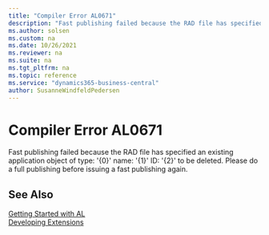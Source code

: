 ```yaml
---
title: "Compiler Error AL0671"
description: "Fast publishing failed because the RAD file has specified an existing application object of type: '{0}' name: '{1}' ID: '{2}' to be deleted."
ms.author: solsen
ms.custom: na
ms.date: 10/26/2021
ms.reviewer: na
ms.suite: na
ms.tgt_pltfrm: na
ms.topic: reference
ms.service: "dynamics365-business-central"
author: SusanneWindfeldPedersen
---
```

[//]: # (START>DO_NOT_EDIT)
[//]: # (IMPORTANT:Do not edit any of the content between here and the END>DO_NOT_EDIT.)
[//]: # (Any modifications should be made in the .xml files in the ModernDev repo.)
# Compiler Error AL0671
Fast publishing failed because the RAD file has specified an existing application object of type: '{0}' name: '{1}' ID: '{2}' to be deleted. Please do a full publishing before issuing a fast publishing again.


[//]: # (IMPORTANT: END>DO_NOT_EDIT)
## See Also  
[Getting Started with AL](../devenv-get-started.md)  
[Developing Extensions](../devenv-dev-overview.md)  